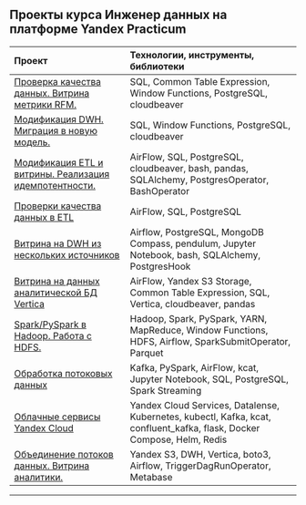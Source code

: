 ## Проекты курса Инженер данных на платформе Yandex Practicum  

| Проект                         | Технологии, инструменты, библиотеки  |
| :-------------------- | :--------------------- |
| [Проверка качества данных. Витрина метрики RFM.](</01 Проверка качества данных. Витрина метрики RFM./README.md>)         | SQL, Common Table Expression, Window Functions, PostgreSQL, cloudbeaver 
| [Модификация DWH. Миграция в новую модель.](</02 Модификация DWH. Миграция в новую модель./README.md>) | SQL, Window Functions, PostgreSQL, cloudbeaver     
| [Модификация ETL и витрины. Реализация идемпотентности.](</03 Модификация ETL и витрины. Реализация идемпотентности./README.md>)      | AirFlow, SQL, PostgreSQL, cloudbeaver, bash, pandas, SQLAlchemy, PostgresOperator, BashOperator    
| [Проверки качества данных в ETL](</04 Проверки качества данных в ETL/README.md>)     | AirFlow, SQL, PostgreSQL    
| [Витрина на DWH из нескольких источников](</05 Витрина на DWH из нескольких источников/README.md>)    | Airflow, PostgreSQL, MongoDB Compass, pendulum, Jupyter Notebook, bash, SQLAlchemy, PostgresHook    |
| [Витрина на данных аналитической БД Vertica](</06 Витрина на данных аналитической БД Vertica/README.md>)      | AirFlow, Yandex S3 Storage, Common Table Expression, SQL, Vertica, cloudbeaver, pandas       
| [Spark/PySpark в Hadoop. Работа с HDFS.](</07 Spark/PySpark в Hadoop. Работа с HDFS./README.md>)     | Hadoop, Spark, PySpark, YARN, MapReduce, Window Functions, HDFS, Airflow, SparkSubmitOperator, Parquet  
| [Обработка потоковых данных](</08 Обработка потоковых данных>)         | Kafka, PySpark, AirFlow, kcat, Jupyter Notebook, SQL, PostgreSQL, Spark Streaming          |
| [Облачные сервисы Yandex Cloud](<09 Облачные сервисы Yandex Cloud>)       | Yandex Cloud Services, Datalense, Kubernetes, kubectl, Kafka, kcat, confluent_kafka, flask, Docker Compose, Helm, Redis      
| [Объединение потоков данных. Витрина аналитики.](</10 Объединение потоков данных. Витрина аналитики.>)    | Yandex S3, DWH, Vertica, boto3, Airflow, TriggerDagRunOperator, Metabase    
---  
